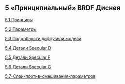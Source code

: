 ## 5 «Принципиальный» BRDF Диснея

[5.1 Принципы](https://gitlab.com/wiresoftshade/asteroids/-/wikis/Physically-Based-Shading-at-Disney-(article-translate)/5-%C2%AB%D0%9F%D1%80%D0%B8%D0%BD%D1%86%D0%B8%D0%BF%D0%B8%D0%B0%D0%BB%D1%8C%D0%BD%D1%8B%D0%B9%C2%BB-BRDF-%D0%94%D0%B8%D1%81%D0%BD%D0%B5%D1%8F/5.1-%D0%9F%D1%80%D0%B8%D0%BD%D1%86%D0%B8%D0%BF%D1%8B)

[5.2 Параметры](https://gitlab.com/wiresoftshade/asteroids/-/wikis/Physically-Based-Shading-at-Disney-(article-translate)/5-%C2%AB%D0%9F%D1%80%D0%B8%D0%BD%D1%86%D0%B8%D0%BF%D0%B8%D0%B0%D0%BB%D1%8C%D0%BD%D1%8B%D0%B9%C2%BB-BRDF-%D0%94%D0%B8%D1%81%D0%BD%D0%B5%D1%8F/5.1-%D0%9F%D1%80%D0%B8%D0%BD%D1%86%D0%B8%D0%BF%D1%8B)

[5.3 Подробности диффузной модели](https://gitlab.com/wiresoftshade/asteroids/-/wikis/Physically-Based-Shading-at-Disney-(article-translate)/5-%C2%AB%D0%9F%D1%80%D0%B8%D0%BD%D1%86%D0%B8%D0%BF%D0%B8%D0%B0%D0%BB%D1%8C%D0%BD%D1%8B%D0%B9%C2%BB-BRDF-%D0%94%D0%B8%D1%81%D0%BD%D0%B5%D1%8F/5.3-%D0%9F%D0%BE%D0%B4%D1%80%D0%BE%D0%B1%D0%BD%D0%BE%D1%81%D1%82%D0%B8-%D0%B4%D0%B8%D1%84%D1%84%D1%83%D0%B7%D0%BD%D0%BE%D0%B9-%D0%BC%D0%BE%D0%B4%D0%B5%D0%BB%D0%B8)

[5.4 Детали Specular D](5-«Принципиальный»-BRDF-Диснея/5.4-Детали-Specular-D)

[5.5 Детали Specular F](5-«Принципиальный»-BRDF-Диснея/5.5-Детали-Specular-F)

[5.6 Детали Specular G](5-«Принципиальный»-BRDF-Диснея/5.6-Детали-Specular-G)

[5.7-Слои-против-смешивания-параметров](5-«Принципиальный»-BRDF-Диснея/5.7-Слои-против-смешивания-параметров)
